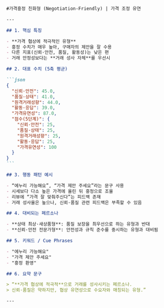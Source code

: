 ````markdown
#가격흥정 친화형 (Negotiation-Friendly) | 가격 조정 유연

---

## 1. 핵심 특징

- **가격 협상에 적극적인 유형**
- 흥정 수치가 매우 높아, 구매자의 제안을 잘 수용
- 다른 지표(신뢰·안전, 품질, 활동성)는 낮은 편
- 거래 안정성보다는 **거래 성사 자체**를 우선시

## 2. 대표 수치 (5축 평균)

```json
{
  "신뢰·안전": 45.0,
  "품질·상태": 41.0,
  "원격거래성향": 44.0,
  "활동·응답": 39.0,
  "가격유연성": 87.0,
  "점수(5단계)": {
    "신뢰·안전": 25,
    "품질·상태": 25,
    "원격거래성향": 25,
    "활동·응답": 25,
    "가격유연성": 100
  }
}
```

## 3. 행동 패턴 예시

- “에누리 가능해요”, “가격 제안 주세요”라는 문구 사용
- 시세보다 다소 높은 가격에 올린 뒤 흥정으로 조율
- 리뷰에 “가격 잘 맞춰주신다”는 피드백 존재
- 거래 성사율은 높으나, 신뢰·품질 관련 피드백은 부족할 수 있음

## 4. 대비되는 페르소나

- **상태 최상·새상품형**: 품질 보장을 최우선으로 하는 유형과 반대
- **신뢰·안전 전문가형**: 안전성과 규칙 준수를 중시하는 유형과 대비됨

## 5. 키워드 / Cue Phrases

- "에누리 가능해요"
- "가격 제안 주세요"
- "흥정 환영"

## 6. 요약 문구

> “**가격 협상에 적극적**으로 거래를 성사시키는 페르소나.
> 신뢰·품질은 약하지만, 협상 유연성으로 수요자와 매칭되는 유형.”

---
````
